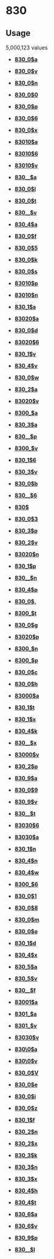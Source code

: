 # 830

## Usage

5,000,123 values

-   **[830\_0$a](../../tags/830/830_0a-1.md)**  

-   **[830\_0$v](../../tags/830/830_0v-2.md)**  

-   **[830\_0$n](../../tags/830/830_0n-3.md)**  

-   **[830\_0$0](../../tags/830/830_00-4.md)**  

-   **[830\_0$p](../../tags/830/830_0p-5.md)**  

-   **[830\_0$6](../../tags/830/830_06-6.md)**  

-   **[830\_0$x](../../tags/830/830_0x-7.md)**  

-   **[83010$a](../../tags/830/83010a-8.md)**  

-   **[83010$6](../../tags/830/830106-9.md)**  

-   **[83010$v](../../tags/830/83010v-10.md)**  

-   **[830\_\_$a](../../tags/830/830__a-11.md)**  

-   **[830\_0$l](../../tags/830/830_0l-12.md)**  

-   **[830\_0$t](../../tags/830/830_0t-13.md)**  

-   **[830\_\_$v](../../tags/830/830__v-14.md)**  

-   **[830\_4$a](../../tags/830/830_4a-15.md)**  

-   **[830\_0$f](../../tags/830/830_0f-16.md)**  

-   **[830\_0$5](../../tags/830/830_05-17.md)**  

-   **[830\_0$k](../../tags/830/830_0k-18.md)**  

-   **[830\_0$s](../../tags/830/830_0s-19.md)**  

-   **[83010$p](../../tags/830/83010p-20.md)**  

-   **[83010$n](../../tags/830/83010n-21.md)**  

-   **[830\_1$a](../../tags/830/830_1a-22.md)**  

-   **[83020$a](../../tags/830/83020a-23.md)**  

-   **[830\_0$d](../../tags/830/830_0d-24.md)**  

-   **[83020$6](../../tags/830/830206-25.md)**  

-   **[830\_1$v](../../tags/830/830_1v-26.md)**  

-   **[830\_4$v](../../tags/830/830_4v-27.md)**  

-   **[830\_0$w](../../tags/830/830_0w-28.md)**  

-   **[830\_2$a](../../tags/830/830_2a-29.md)**  

-   **[83020$v](../../tags/830/83020v-30.md)**  

-   **[8300\_$a](../../tags/830/8300_a-31.md)**  

-   **[830\_3$a](../../tags/830/830_3a-32.md)**  

-   **[830\_\_$p](../../tags/830/830__p-33.md)**  

-   **[8300\_$v](../../tags/830/8300_v-34.md)**  

-   **[830\_1$6](../../tags/830/830_16-35.md)**  

-   **[830\_3$v](../../tags/830/830_3v-36.md)**  

-   **[830\_0$b](../../tags/830/830_0b-37.md)**  

-   **[830\_\_$6](../../tags/830/830__6-38.md)**  

-   **[830$](../../tags/830/830-39.md)**  

-   **[830\_0$3](../../tags/830/830_03-40.md)**  

-   **[830\_3$p](../../tags/830/830_3p-41.md)**  

-   **[830\_2$v](../../tags/830/830_2v-42.md)**  

-   **[83020$n](../../tags/830/83020n-43.md)**  

-   **[830\_1$p](../../tags/830/830_1p-44.md)**  

-   **[830\_\_$n](../../tags/830/830__n-45.md)**  

-   **[830\_4$p](../../tags/830/830_4p-46.md)**  

-   **[830\_0$,](../../tags/830/830_0_-47.md)**  

-   **[8300\_$t](../../tags/830/8300_t-48.md)**  

-   **[830\_0$g](../../tags/830/830_0g-49.md)**  

-   **[83020$p](../../tags/830/83020p-50.md)**  

-   **[8300\_$n](../../tags/830/8300_n-51.md)**  

-   **[8300\_$p](../../tags/830/8300_p-52.md)**  

-   **[830\_0$c](../../tags/830/830_0c-53.md)**  

-   **[830\_0$h](../../tags/830/830_0h-54.md)**  

-   **[83000$a](../../tags/830/83000a-55.md)**  

-   **[830\_1$t](../../tags/830/830_1t-56.md)**  

-   **[830\_1$x](../../tags/830/830_1x-57.md)**  

-   **[830\_4$k](../../tags/830/830_4k-58.md)**  

-   **[830\_\_$x](../../tags/830/830__x-59.md)**  

-   **[83000$v](../../tags/830/83000v-60.md)**  

-   **[830\_2$p](../../tags/830/830_2p-61.md)**  

-   **[830\_9$a](../../tags/830/830_9a-62.md)**  

-   **[830\_0$9](../../tags/830/830_09-63.md)**  

-   **[830\_9$v](../../tags/830/830_9v-64.md)**  

-   **[830\_\_$t](../../tags/830/830__t-65.md)**  

-   **[83030$6](../../tags/830/830306-66.md)**  

-   **[83030$a](../../tags/830/83030a-67.md)**  

-   **[830\_1$n](../../tags/830/830_1n-68.md)**  

-   **[830\_4$n](../../tags/830/830_4n-69.md)**  

-   **[830\_4$w](../../tags/830/830_4w-70.md)**  

-   **[8300\_$6](../../tags/830/8300_6-71.md)**  

-   **[830\_0$1](../../tags/830/830_01-72.md)**  

-   **[830\_0$8](../../tags/830/830_08-73.md)**  

-   **[830\_0$m](../../tags/830/830_0m-74.md)**  

-   **[830\_0$o](../../tags/830/830_0o-75.md)**  

-   **[830\_1$d](../../tags/830/830_1d-76.md)**  

-   **[830\_4$x](../../tags/830/830_4x-77.md)**  

-   **[830\_5$a](../../tags/830/830_5a-78.md)**  

-   **[830\_5$v](../../tags/830/830_5v-79.md)**  

-   **[830\_\_$f](../../tags/830/830__f-80.md)**  

-   **[83001$a](../../tags/830/83001a-81.md)**  

-   **[8301\_$a](../../tags/830/8301_a-82.md)**  

-   **[8301\_$v](../../tags/830/8301_v-83.md)**  

-   **[83030$v](../../tags/830/83030v-84.md)**  

-   **[830\\0$a](../../tags/830/830_0a-85.md)**  

-   **[830\\0$v](../../tags/830/830_0v-86.md)**  

-   **[830\_0$V](../../tags/830/830_0v-87.md)**  

-   **[830\_0$e](../../tags/830/830_0e-88.md)**  

-   **[830\_0$i](../../tags/830/830_0i-89.md)**  

-   **[830\_0$z](../../tags/830/830_0z-90.md)**  

-   **[830\_1$f](../../tags/830/830_1f-91.md)**  

-   **[830\_2$n](../../tags/830/830_2n-92.md)**  

-   **[830\_2$x](../../tags/830/830_2x-93.md)**  

-   **[830\_3$k](../../tags/830/830_3k-94.md)**  

-   **[830\_3$n](../../tags/830/830_3n-95.md)**  

-   **[830\_3$x](../../tags/830/830_3x-96.md)**  

-   **[830\_4$h](../../tags/830/830_4h-97.md)**  

-   **[830\_4$t](../../tags/830/830_4t-98.md)**  

-   **[830\_6$a](../../tags/830/830_6a-99.md)**  

-   **[830\_6$v](../../tags/830/830_6v-100.md)**  

-   **[830\_9$p](../../tags/830/830_9p-101.md)**  

-   **[830\_\_$l](../../tags/830/830__l-102.md)**  


